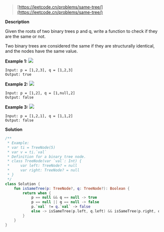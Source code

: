 > [https://leetcode.cn/problems/same-tree/](https://leetcode.cn/problems/same-tree/)

**Description**

Given the roots of two binary trees p and q, write a function to check if they are the same or not.

Two binary trees are considered the same if they are structurally identical, and the nodes have the same value.

**Example 1:**
![](https://assets.leetcode.com/uploads/2020/12/20/ex1.jpg)
```text
Input: p = [1,2,3], q = [1,2,3]
Output: true
```
**Example 2:**
![](https://assets.leetcode.com/uploads/2020/12/20/ex2.jpg)
```text
Input: p = [1,2], q = [1,null,2]
Output: false
```
**Example 3:**
![](https://assets.leetcode.com/uploads/2020/12/20/ex3.jpg)
```text
Input: p = [1,2,1], q = [1,1,2]
Output: false
```

**Solution**
```kotlin
/**
 * Example:
 * var ti = TreeNode(5)
 * var v = ti.`val`
 * Definition for a binary tree node.
 * class TreeNode(var `val`: Int) {
 *     var left: TreeNode? = null
 *     var right: TreeNode? = null
 * }
 */
class Solution {
    fun isSameTree(p: TreeNode?, q: TreeNode?): Boolean {
        return when {
            p == null && q == null -> true
            p == null || q == null -> false
            p.`val` != q.`val` -> false
            else -> isSameTree(p.left, q.left) && isSameTree(p.right, q.right)
        }
    }
}
```